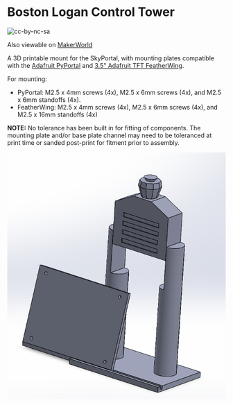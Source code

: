 # Boston Logan Control Tower
![cc-by-nc-sa](https://licensebuttons.net/l/by-nc-sa/3.0/88x31.png)

Also viewable on [MakerWorld](https://makerworld.com/en/models/410275)

A 3D printable mount for the SkyPortal, with mounting plates compatible with the [Adafruit PyPortal](https://www.adafruit.com/product/4116) and [3.5" Adafruit TFT FeatherWing](https://www.adafruit.com/product/3651).

For mounting:
  * PyPortal: M2.5 x 4mm screws (4x), M2.5 x 6mm screws (4x), and M2.5 x 6mm standoffs (4x).
  * FeatherWing: M2.5 x 4mm screws (4x), M2.5 x 6mm screws (4x), and M2.5 x 16mm standoffs (4x)

**NOTE:** No tolerance has been built in for fitting of components. The mounting plate and/or base plate channel may need to be toleranced at print time or sanded post-print for fitment prior to assembly.

![assembly-exploded](./assembly.png)

